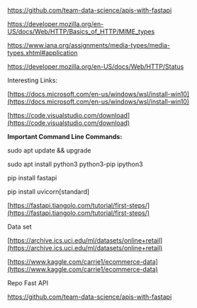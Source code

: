 https://github.com/team-data-science/apis-with-fastapi

https://developer.mozilla.org/en-US/docs/Web/HTTP/Basics_of_HTTP/MIME_types

https://www.iana.org/assignments/media-types/media-types.xhtml#application

https://developer.mozilla.org/en-US/docs/Web/HTTP/Status

Interesting Links:

[https://docs.microsoft.com/en-us/windows/wsl/install-win10](https://docs.microsoft.com/en-us/windows/wsl/install-win10)

[https://code.visualstudio.com/download](https://code.visualstudio.com/download)

**Important Command Line Commands:**

sudo apt update && upgrade

sudo apt install python3 python3-pip ipython3

pip install fastapi

pip install uvicorn[standard]

[https://fastapi.tiangolo.com/tutorial/first-steps/](https://fastapi.tiangolo.com/tutorial/first-steps/)

Data set

[https://archive.ics.uci.edu/ml/datasets/online+retail](https://archive.ics.uci.edu/ml/datasets/online+retail)

[https://www.kaggle.com/carrie1/ecommerce-data](https://www.kaggle.com/carrie1/ecommerce-data)

Repo Fast API

https://github.com/team-data-science/apis-with-fastapi

